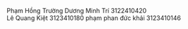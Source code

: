 Phạm Hồng Trường
Dương Minh Trí 3122410420
<br>Lê Quang Kiệt 3123410180
phạm phan đức khải 3123410146
